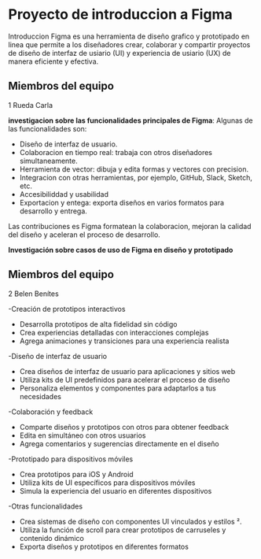 # Proyecto de introduccion a Figma
Introduccion 
Figma es una herramienta de diseño grafico y prototipado en linea que permite a los diseñadores crear, colaborar y compartir proyectos de diseño de interfaz de usiario (UI) y experiencia de usiario (UX) de manera eficiente y efectiva.

## Miembros del equipo 
1 Rueda Carla

**investigacion sobre las funcionalidades principales de Figma**: 
Algunas de las funcionalidades son: 
- Diseño de interfaz de usuario.
- Colaboracion en tiempo real: trabaja con otros diseñadores simultaneamente.
- Herramienta de vector: dibuja y edita formas y vectores con precision.
- Integracion con otras herramientas, por ejemplo, GitHub, Slack, Sketch, etc.
- Accesibiliddad y usabilidad
- Exportacion y entega: exporta diseños en varios formatos para desarrollo y entrega.

Las contribuciones es Figma formatean la colaboracion, mejoran la calidad del diseño y aceleran el proceso de desarrollo.

**Investigación sobre casos de uso de Figma en diseño y prototipado**
## Miembros del equipo 
2 Belen Benítes 




-Creación de prototipos interactivos

- Desarrolla prototipos de alta fidelidad sin código 
- Crea experiencias detalladas con interacciones complejas 
- Agrega animaciones y transiciones para una experiencia realista 

-Diseño de interfaz de usuario

- Crea diseños de interfaz de usuario para aplicaciones y sitios web 
- Utiliza kits de UI predefinidos para acelerar el proceso de diseño 
- Personaliza elementos y componentes para adaptarlos a tus necesidades 

-Colaboración y feedback

- Comparte diseños y prototipos con otros para obtener feedback 
- Edita en simultáneo con otros usuarios 
- Agrega comentarios y sugerencias directamente en el diseño 

-Prototipado para dispositivos móviles
- Crea prototipos para iOS y Android 
- Utiliza kits de UI específicos para dispositivos móviles 
- Simula la experiencia del usuario en diferentes dispositivos 

-Otras funcionalidades

- Crea sistemas de diseño con componentes UI vinculados y estilos ².
- Utiliza la función de scroll para crear prototipos de carruseles y contenido dinámico 
- Exporta diseños y prototipos en diferentes formatos 
